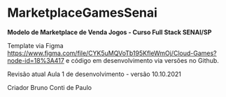 # MarketplaceGamesSenai
****Modelo de Marketplace de Venda Jogos - Curso Full Stack SENAI/SP****

Template via Figma https://www.figma.com/file/CYK5uMQVoTb195KfleWmOj/Cloud-Games?node-id=18%3A417 e código em desenvolvimento via versões no Github.

Revisão atual
Aula 1 de desenvolvimento - versão 10.10.2021

Criador Bruno Conti de Paulo
